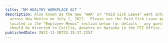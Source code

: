 ```yaml
---
title: "NM HEALTHY WORKPLACE ACT "
description: Also known as the new "HWA" or "Paid Sick Leave" went into effect
  across New Mexico on July 1, 2022.  Please see the Paid Sick Leave posters
  located in the "Employee Memos" section below for details - any questions
  should be directed to Cecilia, Annette or Natasha in the FEI Office.
publishedDate: 2022-11-30T23:15:37.225Z
---
```


